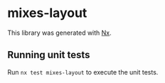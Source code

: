 # mixes-layout

This library was generated with [Nx](https://nx.dev).

## Running unit tests

Run `nx test mixes-layout` to execute the unit tests.
